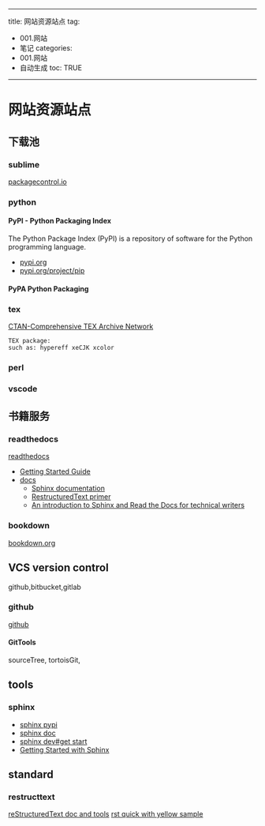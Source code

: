  ---
title: 网站资源站点 
tag: 
- 001.网站 
- 笔记
categories:
- 001.网站 
- 自动生成
toc: TRUE
--- 
<h1 id="网站资源站点">网站资源站点</h1>
<h2 id="下载池">下载池</h2>
<h3 id="sublime">sublime</h3>
<p><a href="https://packagecontrol.io/">packagecontrol.io</a></p>
<h3 id="python">python</h3>
<h4 id="pypi---python-packaging-index">PyPI - Python Packaging Index</h4>
<p>The Python Package Index (PyPI) is a repository of software for the Python programming language.</p>
<ul>
<li><a href="https://pypi.org/">pypi.org</a></li>
<li><a href="https://pypi.org/project/pip/">pypi.org/project/pip</a></li>
</ul>
<h4 id="pypa-python-packaging">PyPA Python Packaging</h4>
<h3 id="tex">tex</h3>
<p><a href="https://ctan.org/">CTAN-Comprehensive TEX Archive Network</a></p>
<pre><code>TEX package:
such as: hypereff xeCJK xcolor </code></pre>
<h3 id="perl">perl</h3>
<h3 id="vscode">vscode</h3>
<h2 id="书籍服务">书籍服务</h2>
<h3 id="readthedocs">readthedocs</h3>
<p><a href="https://readthedocs.org/">readthedocs</a></p>
<ul>
<li><a href="https://docs.readthedocs.io/en/stable/intro/getting-started-with-sphinx.html">Getting Started Guide</a></li>
<li><a href="https://docs.readthedocs.io/">docs</a>
<ul>
<li><a href="http://www.sphinx-doc.org/">Sphinx documentation</a></li>
<li><a href="http://www.sphinx-doc.org/en/master/usage/restructuredtext/basics.html">RestructuredText primer</a></li>
<li><a href="http://ericholscher.com/blog/2016/jul/1/sphinx-and-rtd-for-writers/">An introduction to Sphinx and Read the Docs for technical writers</a></li>
</ul></li>
</ul>
<h3 id="bookdown">bookdown</h3>
<p><a href="https://bookdown.org/">bookdown.org</a></p>
<h2 id="vcs-version-control">VCS version control</h2>
<p>github,bitbucket,gitlab</p>
<h3 id="github">github</h3>
<p><a href="www.github.com">github</a></p>
<h4 id="gittools">GitTools</h4>
<p>sourceTree, tortoisGit,</p>
<h2 id="tools">tools</h2>
<h3 id="sphinx">sphinx</h3>
<ul>
<li><a href="https://pypi.org/project/Sphinx/">sphinx pypi</a></li>
<li><a href="http://www.sphinx-doc.org/en/master/">sphinx doc</a></li>
<li><a href="http://www.sphinx-doc.org/en/master/devguide.html#getting-started">sphinx dev#get start</a></li>
<li><a href="https://docs.readthedocs.io/en/stable/intro/getting-started-with-sphinx.html">Getting Started with Sphinx</a></li>
</ul>
<h2 id="standard">standard</h2>
<h3 id="restructtext">restructtext</h3>
<p><a href="http://docutils.sourceforge.net/rst.html">reStructuredText doc and tools</a> <a href="http://docutils.sourceforge.net/docs/user/rst/quickref.html">rst quick with yellow sample</a></p>
